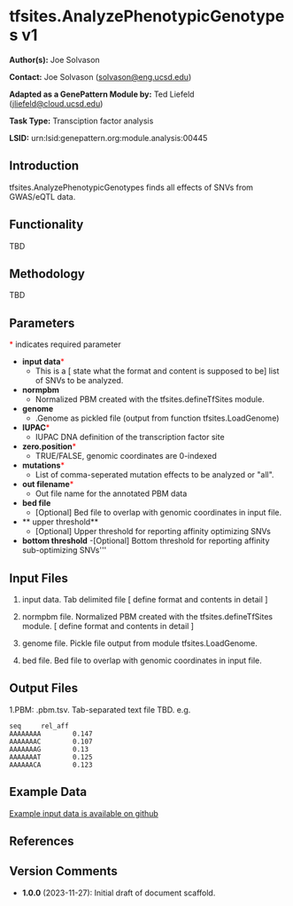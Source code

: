 # tfsites.AnalyzePhenotypicGenotypes v1

**Author(s):** Joe Solvason  

**Contact:** Joe Solvason (solvason@eng.ucsd.edu)

**Adapted as a GenePattern Module by:** Ted Liefeld (jliefeld@cloud.ucsd.edu)

**Task Type:** Transciption factor analysis

**LSID:**  urn:lsid:genepattern.org:module.analysis:00445


## Introduction

tfsites.AnalyzePhenotypicGenotypes  finds all effects of SNVs from GWAS/eQTL data.


## Functionality

TBD

## Methodology

TBD

## Parameters

<span style="color: red;">*</span> indicates required parameter

- **input data**<span style="color: red;">*</span>
    - This is a [ state what the format and content is supposed to be] list of SNVs to be analyzed.
- **normpbm**
    - Normalized PBM created with the tfsites.defineTfSites module.
- **genome**
    - .Genome as pickled file (output from function tfsites.LoadGenome)
- **IUPAC**<span style="color: red;">*</span>
    - IUPAC DNA definition of the transcription factor site 
- **zero.position**<span style="color: red;">*</span>
    -  TRUE/FALSE, genomic coordinates are 0-indexed 
- **mutations**<span style="color: red;">*</span>
    - List of comma-seperated mutation effects to be analyzed or "all".
- **out filename**<span style="color: red;">*</span>
    - Out file name for the annotated PBM data
- **bed file**
    - [Optional] Bed file to overlap with genomic coordinates in input file.
- ** upper threshold**
    - [Optional] Upper threshold for reporting affinity optimizing SNVs
- **bottom threshold**
    -[Optional] Bottom threshold for reporting affinity sub-optimizing SNVs'''


## Input Files

1.  input data.  Tab delimited file [ define format and contents in detail ] 
    
2. normpbm file. Normalized PBM created with the tfsites.defineTfSites module. [ define format and contents in detail  ]

3. genome file. Pickle file output from module tfsites.LoadGenome.

4. bed file. Bed file to overlap with genomic coordinates in input file. 

       
## Output Files

  1.PBM: <output prefix>.pbm.tsv.  Tab-separated text file TBD.
    e.g. 
```
seq     rel_aff
AAAAAAAA        0.147
AAAAAAAC        0.107
AAAAAAAG        0.13
AAAAAAAT        0.125
AAAAAACA        0.123

```
    
  
## Example Data

[Example input data is available on github](https://github.com/genepattern/tfsites.annotateTfSites/data)
    
## References

    
## Version Comments

- **1.0.0** (2023-11-27): Initial draft of document scaffold.
